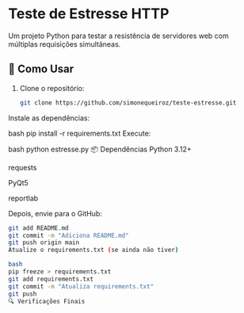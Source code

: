 # Teste de Estresse HTTP

Um projeto Python para testar a resistência de servidores web com múltiplas requisições simultâneas.

## 🚀 Como Usar
1. Clone o repositório:
   ```bash
   git clone https://github.com/simonequeiroz/teste-estresse.git
Instale as dependências:

bash
pip install -r requirements.txt
Execute:

bash
python estresse.py
📦 Dependências
Python 3.12+

requests

PyQt5

reportlab


Depois, envie para o GitHub:  
```bash
git add README.md
git commit -m "Adiciona README.md"
git push origin main
Atualize o requirements.txt (se ainda não tiver)

bash
pip freeze > requirements.txt
git add requirements.txt
git commit -m "Atualiza requirements.txt"
git push
🔍 Verificações Finais